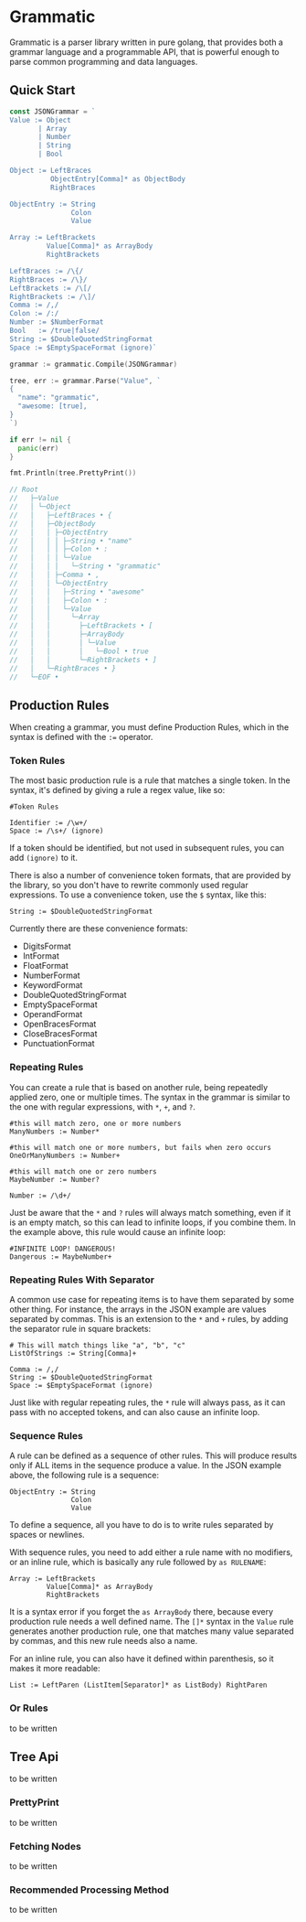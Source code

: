 # Grammatic

Grammatic is a parser library written in pure golang, that provides both a grammar language and a programmable API, that is powerful enough to parse common programming and data languages.

## Quick Start

```go
const JSONGrammar = `
Value := Object
       | Array
       | Number
       | String
       | Bool

Object := LeftBraces
          ObjectEntry[Comma]* as ObjectBody
          RightBraces

ObjectEntry := String
               Colon
               Value

Array := LeftBrackets
         Value[Comma]* as ArrayBody
         RightBrackets

LeftBraces := /\{/
RightBraces := /\}/
LeftBrackets := /\[/
RightBrackets := /\]/
Comma := /,/
Colon := /:/
Number := $NumberFormat
Bool   := /true|false/
String := $DoubleQuotedStringFormat
Space := $EmptySpaceFormat (ignore)`

grammar := grammatic.Compile(JSONGrammar)

tree, err := grammar.Parse("Value", `
{
  "name": "grammatic",
  "awesome: [true],
}
`)

if err != nil {
  panic(err)
}

fmt.Println(tree.PrettyPrint())

// Root
//   ├─Value
//   │ └─Object
//   │   ├─LeftBraces • {
//   │   ├─ObjectBody
//   │   │ ├─ObjectEntry
//   │   │ │ ├─String • "name"
//   │   │ │ ├─Colon • :
//   │   │ │ └─Value
//   │   │ │   └─String • "grammatic"
//   │   │ ├─Comma • ,
//   │   │ └─ObjectEntry
//   │   │   ├─String • "awesome"
//   │   │   ├─Colon • :
//   │   │   └─Value
//   │   │     └─Array
//   │   │       ├─LeftBrackets • [
//   │   │       ├─ArrayBody
//   │   │       │ └─Value
//   │   │       │   └─Bool • true
//   │   │       └─RightBrackets • ]
//   │   └─RightBraces • }
//   └─EOF • 

```

## Production Rules

When creating a grammar, you must define Production Rules, which in the syntax is defined with the `:=` operator.

### Token Rules

The most basic production rule is a rule that matches a single token. In the syntax, it's defined by giving a rule a regex value, like so:

```
#Token Rules

Identifier := /\w+/
Space := /\s+/ (ignore)
```

If a token should be identified, but not used in subsequent rules, you can add `(ignore)` to it.

There is also a number of convenience token formats, that are provided by the library, so you don't have to rewrite commonly used regular expressions. To use a convenience token, use the `$` syntax, like this: 

```
String := $DoubleQuotedStringFormat
```

Currently there are these convenience formats:

- DigitsFormat
- IntFormat
- FloatFormat
- NumberFormat
- KeywordFormat
- DoubleQuotedStringFormat
- EmptySpaceFormat
- OperandFormat
- OpenBracesFormat
- CloseBracesFormat
- PunctuationFormat

### Repeating Rules

You can create a rule that is based on another rule, being repeatedly applied zero, one or multiple times.
The syntax in the grammar is similar to the one with regular expressions, with `*`, `+`, and `?`.

```
#this will match zero, one or more numbers
ManyNumbers := Number* 

#this will match one or more numbers, but fails when zero occurs
OneOrManyNumbers := Number+ 

#this will match one or zero numbers
MaybeNumber := Number?

Number := /\d+/
```

Just be aware that the `*` and `?` rules will always match something, even if it is an empty match, so this can lead to infinite loops, if you combine them.
In the example above, this rule would cause an infinite loop:

```
#INFINITE LOOP! DANGEROUS!
Dangerous := MaybeNumber+
```

### Repeating Rules With Separator

A common use case for repeating items is to have them separated by some other thing. For instance, the arrays in the JSON example are values separated by commas. This is an extension to the `*` and `+` rules, by adding the separator rule in square brackets:

```
# This will match things like "a", "b", "c"
ListOfStrings := String[Comma]+ 

Comma := /,/
String := $DoubleQuotedStringFormat
Space := $EmptySpaceFormat (ignore)
```

Just like with regular repeating rules, the `*` rule will always pass, as it can pass with no accepted tokens, and can also cause an infinite loop.

### Sequence Rules

A rule can be defined as a sequence of other rules. This will produce results only if ALL items in the sequence produce a value.
In the JSON example above, the following rule is a sequence: 

```
ObjectEntry := String
               Colon
               Value
```

To define a sequence, all you have to do is to write rules separated by spaces or newlines.

With sequence rules, you need to add either a rule name with no modifiers, or an inline rule, which is basically any rule followed by `as RULENAME`:

```
Array := LeftBrackets
         Value[Comma]* as ArrayBody
         RightBrackets
```

It is a syntax error if you forget the `as ArrayBody` there, because every production rule needs a well defined name.
The `[]*` syntax in the `Value` rule generates another production rule, one that matches many value separated by commas, and this new rule needs also a name.

For an inline rule, you can also have it defined within parenthesis, so it makes it more readable:

```
List := LeftParen (ListItem[Separator]* as ListBody) RightParen
```

### Or Rules
to be written

## Tree Api
to be written

### PrettyPrint
to be written

### Fetching Nodes
to be written

### Recommended Processing Method
to be written
